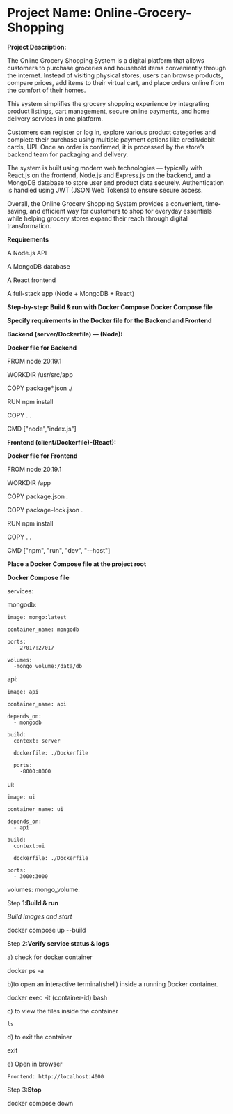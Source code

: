 # Project Name: Online-Grocery-Shopping
**Project Description:**

The Online Grocery Shopping System is a digital platform that allows customers to purchase groceries and household items conveniently through the internet. Instead of visiting physical stores, users can browse products, compare prices, add items to their virtual cart, and place orders online from the comfort of their homes.

This system simplifies the grocery shopping experience by integrating product listings, cart management, secure online payments, and home delivery services in one platform. 

Customers can register or log in, explore various product categories and complete their purchase using multiple payment options like credit/debit cards, UPI. Once an order is confirmed, it is processed by the store’s backend team for packaging and delivery.

The system is built using modern web technologies — typically with React.js on the frontend, Node.js and Express.js on the backend, and a MongoDB database to store user and product data securely. Authentication is handled using JWT (JSON Web Tokens) to ensure secure access.

Overall, the Online Grocery Shopping System provides a convenient, time-saving, and efficient way for customers to shop for everyday essentials while helping grocery stores expand their reach through digital transformation.

**Requirements**

A Node.js API

A MongoDB database

A React frontend

A full-stack app (Node + MongoDB + React)


**Step-by-step: Build & run with Docker Compose**
**Docker Compose file**

**Specify requirements in the Docker file for the Backend and Frontend**

**Backend (server/Dockerfile) — (Node):**

**Docker file for Backend**

FROM node:20.19.1

WORKDIR /usr/src/app

COPY package*.json ./

RUN npm install

COPY . .

CMD ["node","index.js"]


**Frontend (client/Dockerfile)-(React):**

**Docker file for Frontend**

FROM node:20.19.1

WORKDIR /app

COPY package.json .

COPY package-lock.json .

RUN npm install

COPY . .

CMD ["npm", "run", "dev", "--host"]

**Place a Docker Compose file at the project root**

**Docker Compose file**

services: 

  mongodb:
  
    image: mongo:latest
    
    container_name: mongodb
    
    ports:
      - 27017:27017
      
    volumes:
      -mongo_volume:/data/db

  api:
  
    image: api
    
    container_name: api
    
    depends_on:
      - mongodb
      
    build:
      context: server
      
      dockerfile: ./Dockerfile
      
      ports:
        -8000:8000
  
  ui:
  
    image: ui
    
    container_name: ui
    
    depends_on:
      - api
      
    build:
      context:ui
      
      dockerfile: ./Dockerfile
      
    ports:
      - 3000:3000

  volumes:
    mongo_volume:
  

Step 1:**Build & run**

*Build images and start*

docker compose up --build    

Step 2:**Verify service status & logs**

a) check for docker container

   docker ps -a

b)to open an interactive terminal(shell) inside a running Docker container.

  docker exec -it (container-id) bash
  
c) to view the files inside the container

    ls
    
d) to exit the container

  exit
  
e) Open in browser 

    Frontend: http://localhost:4000

Step 3:**Stop**

docker compose down




